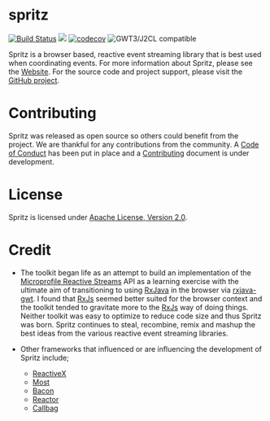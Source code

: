 # spritz

[![Build Status](https://secure.travis-ci.org/spritz/spritz.png?branch=master)](http://travis-ci.org/spritz/spritz)
[<img src="https://img.shields.io/maven-central/v/org.realityforge.spritz/spritz.svg?label=latest%20release"/>](http://search.maven.org/#search%7Cga%7C1%7Cg%3A%22org.realityforge.spritz%22%20a%3A%22spritz%22)
[![codecov](https://codecov.io/gh/spritz/spritz/branch/master/graph/badge.svg)](https://codecov.io/gh/spritz/spritz)
![GWT3/J2CL compatible](https://img.shields.io/badge/GWT3/J2CL-compatible-brightgreen.svg)

Spritz is a browser based, reactive event streaming library that is best used when coordinating events.
For more information about Spritz, please see the [Website](https://spritz.github.io). For
the source code and project support, please visit the [GitHub project](https://github.com/spritz/spritz).

# Contributing

Spritz was released as open source so others could benefit from the project. We are thankful for any
contributions from the community. A [Code of Conduct](CODE_OF_CONDUCT.md) has been put in place and
a [Contributing](CONTRIBUTING.md) document is under development.

# License

Spritz is licensed under [Apache License, Version 2.0](LICENSE).

# Credit

* The toolkit began life as an attempt to build an implementation of the
  [Microprofile Reactive Streams](https://github.com/eclipse/microprofile-reactive-streams) API as a learning
  exercise with the ultimate aim of transitioning to using [RxJava](https://github.com/ReactiveX/RxJava) in the
  browser via [rxjava-gwt](https://github.com/intendia-oss/rxjava-gwt). I found that [RxJs](https://rxjs-dev.firebaseapp.com/api)
  seemed better suited for the browser context and the toolkit tended to gravitate more to the [RxJs](https://rxjs-dev.firebaseapp.com/api)
  way of doing things. Neither toolkit was easy to optimize to reduce code size and thus Spritz was born.
  Spritz continues to steal, recombine, remix and mashup the best ideas from the various reactive event streaming
  libraries.

* Other frameworks that influenced or are influencing the development of Spritz include;
  - [ReactiveX](http://reactivex.io)
  - [Most](https://mostcore.readthedocs.io/en/latest/concepts.html)
  - [Bacon](http://baconjs.github.io/api2.html)
  - [Reactor](https://projectreactor.io/)
  - [Callbag](https://github.com/callbag/callbag)
